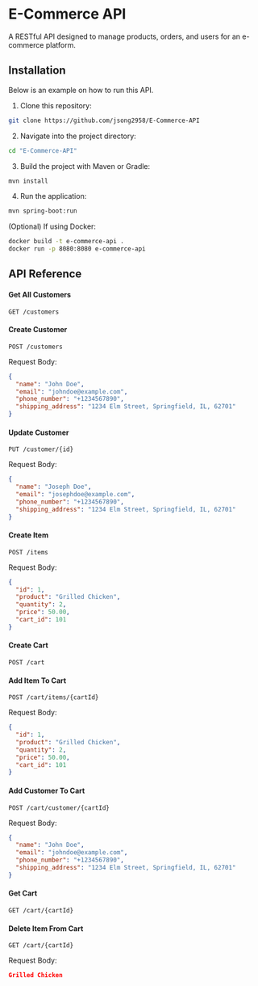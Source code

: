 
# E-Commerce API

A RESTful API designed to manage products, orders, and users for an e-commerce platform.


## Installation

Below is an example on how to run this API.

1. Clone this repository:

```bash
git clone https://github.com/jsong2958/E-Commerce-API
```

2. Navigate into the project directory:

```bash
cd "E-Commerce-API"
```

3. Build the project with Maven or Gradle:

```bash
mvn install
```

4. Run the application:

```bash
mvn spring-boot:run
```

(Optional) If using Docker:

```bash
docker build -t e-commerce-api .
docker run -p 8080:8080 e-commerce-api
```

## API Reference

#### Get All Customers

```http
GET /customers
```

#### Create Customer

```http
POST /customers

```

Request Body:

```json
{
  "name": "John Doe",
  "email": "johndoe@example.com",
  "phone_number": "+1234567890",
  "shipping_address": "1234 Elm Street, Springfield, IL, 62701"
}

```

#### Update Customer

```http
PUT /customer/{id}
```

Request Body:

```json
{
  "name": "Joseph Doe",
  "email": "josephdoe@example.com",
  "phone_number": "+1234567890",
  "shipping_address": "1234 Elm Street, Springfield, IL, 62701"
}
```

#### Create Item


```http
POST /items
```

Request Body:

```json
{
  "id": 1,
  "product": "Grilled Chicken",
  "quantity": 2,
  "price": 50.00,
  "cart_id": 101
}

```

#### Create Cart


```http
POST /cart
```

#### Add Item To Cart


```http
POST /cart/items/{cartId}
```

Request Body:

```json
{
  "id": 1,
  "product": "Grilled Chicken",
  "quantity": 2,
  "price": 50.00,
  "cart_id": 101
}

```

#### Add Customer To Cart


```http
POST /cart/customer/{cartId}
```

Request Body:

```json
{
  "name": "John Doe",
  "email": "johndoe@example.com",
  "phone_number": "+1234567890",
  "shipping_address": "1234 Elm Street, Springfield, IL, 62701"
}

```

#### Get Cart


```http
GET /cart/{cartId}
```

#### Delete Item From Cart


```http
GET /cart/{cartId}
```

Request Body:

```json
Grilled Chicken

```
